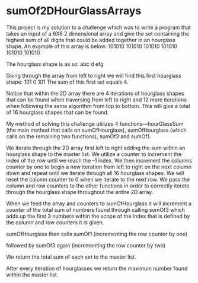 # sumOf2DHourGlassArrays


This project is my solution to a challenge which was to write a program that takes an input of a 6X6 2 dimensional array and give the set containing the highest sum of all digits that could be added together in an hourglass shape. An example of this array is below:
101010
101010
101010
101010
101010
101010

The hourglass shape is as so:
abc
 d
efg

Going through the array from left to right we will find this first hourglass shape:
101
  0
101
The sum of this first set equals 4.

Notice that within the 2D array there are 4 iterations of hourglass shapes that can be found when traversing from left to right and 12 more iterations when following the same algorithm from top to bottom. This will give a total of 16 hourglass shapes that can be found.

My method of solving this challenge utilizes 4 functions—hourGlassSum (the main method that calls on sumOfHourglass), sumOfHourglass (which calls on the remaining two functions), sumOf3 and sumOf1. 

We iterate through the 2D array first left to right adding the sum within an hourglass shape to the master list. We utilize a counter to increment the index of the row until we reach the -1 index. We then increment the columns counter by one to begin a new iteration from left to right on the next column down and repeat until we iterate through all 16 hourglass shapes. We will reset the column counter to 0 when we iterate to the next row. We pass the column and row counters to the other functions in order to correctly iterate through the hourglass shape throughout the entire 2D array. 

When we feed the array and counters to sumOfHourglass it will increment a counter of the total sum of numbers found through calling somOf3 which adds up the first 3 numbers within the scope of the index that is defined by the column and row counters it is given. 

sumOfHourglass then calls sumOf1 (incrementing the row counter by one) 

followed by sumOf3 again (incrementing the row counter by two)

We return the total sum of each set to the master list.

After every iteration of hourglasses we return the maximum number found within the master list.

